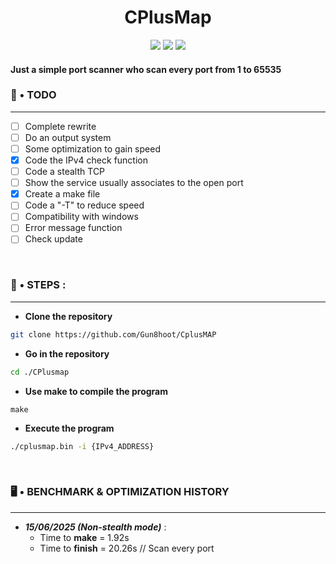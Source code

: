 <h1 style="text-align: center">CPlusMap</h1>
<div style="text-align: center" rel="Badge div"> 
    <a href="?"><img src="https://img.shields.io/badge/Linux-FCC624?style=for-the-badge&logo=linux&logoColor=white"></a>
    <a href="?"><img src="https://img.shields.io/badge/markdown-%23000000.svg?style=for-the-badge&logo=markdown&logoColor=white"></a>
    <a href="https://github.com/Gun8hoot?tab=repositories&q&type&language=c%2B%2B&sort"><img src="https://img.shields.io/badge/c++-%2300599C.svg?style=for-the-badge&logo=c%2B%2B&logoColor=white"></a>
</div>

<h4>Just a simple port scanner who scan every port from 1 to 65535</h4> 

<h3>📖 • TODO</h3>

---

- [ ] Complete rewrite
- [ ] Do an output system
- [ ] Some optimization to gain speed
- [X] Code the IPv4 check function
- [ ] Code a stealth TCP 
- [ ] Show the service usually associates to the open port
- [X] Create a make file
- [ ] Code a "-T" to reduce speed 
- [ ] Compatibility with windows
- [ ] Error message function 
- [ ] Check update

<br>

<h3>👣 • STEPS : </h3>

---
* __Clone the repository__
```sh
git clone https://github.com/Gun8hoot/CplusMAP
```
* __Go in the repository__
```sh
cd ./CPlusmap
```
* __Use make to compile the program__
```
make
```
* __Execute the program__
```sh
./cplusmap.bin -i {IPv4_ADDRESS}
```

<br>

<h3>🖥️ • BENCHMARK & OPTIMIZATION HISTORY</h3>

---
* ***15/06/2025 (Non-stealth mode)*** :
    * Time to **make** = 1.92s
    * Time to **finish** = 20.26s // Scan every port